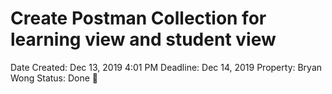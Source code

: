 # Create Postman Collection for learning view and student view

Date Created: Dec 13, 2019 4:01 PM
Deadline: Dec 14, 2019
Property: Bryan Wong
Status: Done 🙌